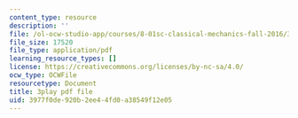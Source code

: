 ```yaml
---
content_type: resource
description: ''
file: /ol-ocw-studio-app/courses/8-01sc-classical-mechanics-fall-2016/3977f0de920b2ee44fd0a38549f12e05_ayIgWaBE0aw.pdf
file_size: 17520
file_type: application/pdf
learning_resource_types: []
license: https://creativecommons.org/licenses/by-nc-sa/4.0/
ocw_type: OCWFile
resourcetype: Document
title: 3play pdf file
uid: 3977f0de-920b-2ee4-4fd0-a38549f12e05
---
```

